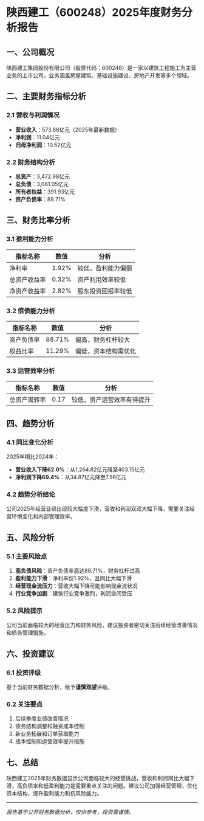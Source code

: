 
# 陕西建工（600248）2025年度财务分析报告

## 一、公司概况
陕西建工集团股份有限公司（股票代码：600248）是一家以建筑工程施工为主营业务的上市公司，业务涵盖房屋建筑、基础设施建设、房地产开发等多个领域。

## 二、主要财务指标分析

### 2.1 营收与利润情况
- **营业收入**：573.88亿元（2025年最新数据）
- **净利润**：11.04亿元
- **归母净利润**：10.52亿元

### 2.2 财务结构分析
- **总资产**：3,472.98亿元
- **总负债**：3,081.05亿元
- **所有者权益**：391.93亿元
- **资产负债率**：88.71%

## 三、财务比率分析

### 3.1 盈利能力分析
| 指标名称 | 数值 | 分析 |
|---------|------|------|
| 净利率 | 1.92% | 较低，盈利能力偏弱 |
| 总资产收益率 | 0.32% | 资产利用效率较低 |
| 净资产收益率 | 2.82% | 股东投资回报率较低 |

### 3.2 偿债能力分析
| 指标名称 | 数值 | 分析 |
|---------|------|------|
| 资产负债率 | 88.71% | 偏高，财务杠杆较大 |
| 权益比率 | 11.29% | 偏低，资本结构需优化 |

### 3.3 运营效率分析
| 指标名称 | 数值 | 分析 |
|---------|------|------|
| 总资产周转率 | 0.17 | 较低，资产运营效率有待提升 |

## 四、趋势分析

### 4.1 同比变化分析
2025年相比2024年：
- **营业收入下降62.0%**：从1,264.82亿元降至403.15亿元
- **净利润下降69.4%**：从34.87亿元降至7.56亿元

### 4.2 趋势分析结论
公司2025年经营业绩出现较大幅度下滑，营收和利润双双大幅下降，需要关注经营环境变化和内部管理效率。

## 五、风险分析

### 5.1 主要风险点
1. **高负债风险**：资产负债率高达88.71%，财务杠杆过高
2. **盈利能力下滑**：净利率仅1.92%，且同比大幅下滑
3. **经营现金流压力**：营收大幅下降可能影响现金流状况
4. **行业竞争加剧**：建筑行业竞争激烈，利润空间受压

### 5.2 风险提示
公司当前面临较大的经营压力和财务风险，建议投资者密切关注后续经营改善情况和债务管理措施。

## 六、投资建议

### 6.1 投资评级
基于当前财务数据分析，给予**谨慎观望**评级。

### 6.2 关注要点
1. 后续季度业绩改善情况
2. 债务结构调整和融资成本控制
3. 新业务拓展和订单获取能力
4. 成本控制和运营效率提升措施

## 七、总结

陕西建工2025年财务数据显示公司面临较大的经营挑战，营收和利润同比大幅下滑，高负债率和低盈利能力是需要重点关注的问题。建议公司加强经营管理，优化资本结构，提升盈利能力和抗风险能力。

---
*报告基于公开财务数据分析，仅供参考，投资需谨慎。*
